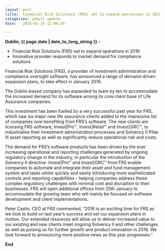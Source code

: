 ```yaml
---
layout: post
title:  Financial Risk Solutions (FRS) set to expand operations in 20162 
categories: jekyll update
date:   2016-01-19 12:09:29

---
```


**Dublin, {{ page.date | date_to_long_string }}** –


- Financial Risk Solutions (FRS) set to expand operations in 2016
- Innovative provider responds to market demand for compliance solutions


Financial Risk Solutions (FRS), a provider of investment administration and compliance oversight software, has announced a range of demand-driven expansion plans, to take effect in January 2016.
 
The Dublin-based company has expanded its team by ten to accommodate the increased demand for its software among its core client base of Life Assurance companies.   

This investment has been fuelled by a very successful past year for FRS, which saw six major new life assurance clients added to the impressive list of companies now benefiting from FRS’s software. The new clients are licensing FRS software, Invest|Pro™, Invest|Retail™ and Invest|GRC™, to industrialise their investment administration processes and Solvency II Pillar III asset reporting as well as significantly reduce operational risk and costs.  

The demand for FRS’s software products has been driven by the ever increasing operational and reporting challenges generated by ongoing regulatory change in the industry, in particular the introduction of the Solvency II directive. Invest|Pro™ and Invest|GRC™ from FRS enable companies to automate and integrate their asset and fund management system and tasks whilst quickly and easily introducing more sophisticated controls and reporting capabilities – helping companies address these complex regulatory challenges with minimal cost and disruption to their businesses.
FRS will open additional offices from 25th January to accommodate the growing team who will mainly be focused on software development and client implementations.

Peter Caslin, CEO at FRS commented, “2016 is an exciting time for FRS as we look to build on last year’s success and set our expansion plans in motion. Our extended resources will allow us to deliver increased value to our existing and new clients meet ongoing Solvency II and other challenges as well as poising us for further growth and product innovation in 2016. We look forward to announcing more positive news as this year progresses.”


**End**



